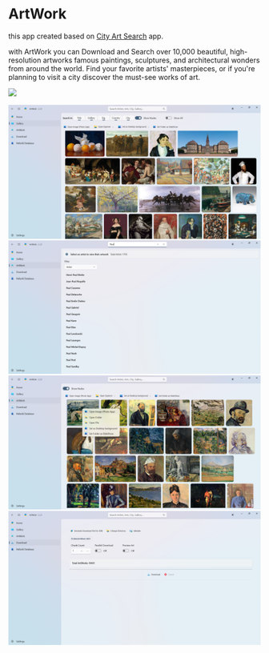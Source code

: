 # ArtWork
this app created based on [City Art Search](https://www.microsoft.com/en-us/p/city-art-search/9wzdncrdtbtp#activetab=pivot:overviewtab) app.

with ArtWork you can Download and Search over 10,000 beautiful, high-resolution artworks famous paintings, sculptures, and architectural wonders from around the world. Find your favorite artists' masterpieces, or if you're planning to visit a city discover the must-see works of art.

<a href="https://apps.microsoft.com/detail
	/ArtWorks
	/9N5L51XTRJ19
	?launch=true
	&cid=
	&mode=mini">
	<img src="https://get.microsoft.com/images/en-us%20dark.svg" width="200"/>
</a>

![ArtWork](ScreenShot/1.png)
![ArtWork](ScreenShot/2.png)
![ArtWork](ScreenShot/3.png)
![ArtWork](ScreenShot/4.png)

